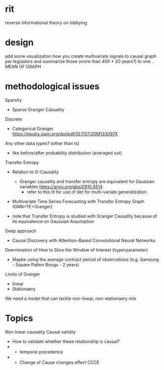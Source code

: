 # rit
reverse informational theory on lobbying

# design
add some visualization how you create multivariate signals to causal graph per legisators and summarize those (more than 400 * 20 years?) to one .. MEAN OF GRAPH

# methodological issues

Sparsity
- Sparse Granger Casuality 

Discrete 
- Categorical Granger https://epubs.siam.org/doi/pdf/10.1137/20M133097X

Any other data types? (other than ts) 
- like before/after probability distribution (averaged out)

Transfer Entropy 
  - Relation to G-Causality 
    - Granger causality and transfer entropy are equivalent for Gaussian variables https://arxiv.org/abs/0910.4514
      - refer to this lit for use of det for multi-variate generalization

  - Multivariate Time Series Forecasting with Transfer Entropy Graph (GNN+TE+Granger)

* note that Transfer Entropy is studied with Granger Causality because of its equivalence on Gaussian Assumption

Deep approach
  - Causal Discovery with Attention-Based
Convolutional Neural Networks

Deermination of How to Slice the Window of Interest (hyperparameter)
  - Maybe using the average contract period of observations (e.g. Samsung - Square Patton Boogs - 2 years) 

Limits of Granger
  - linear
  - Stationaery 
  
We need a model that can tackle non-linear, non-stationaery mts

# Topics

Non linear causality
Causal validity
- How to validate whether these relationship is causal?
-   - temporal precedence
-   - Change of Cause changes effect CCCE
